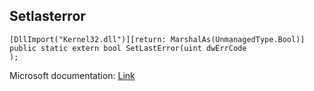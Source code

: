 ## Setlasterror

```
[DllImport("Kernel32.dll")][return: MarshalAs(UnmanagedType.Bool)]
public static extern bool SetLastError(uint dwErrCode
);
```

Microsoft documentation: [Link](https://docs.microsoft.com/en-us/windows/win32/api/errhandlingapi/nf-errhandlingapi-setlasterror)
